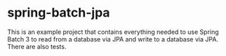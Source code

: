 # spring-batch-jpa

This is an example project that contains everything needed to use Spring Batch 3 to read from a database via JPA and write to a database via JPA. There are also tests.
